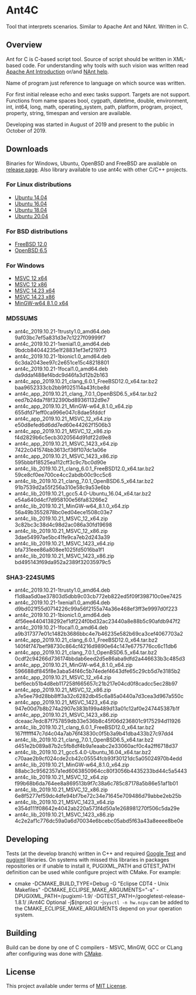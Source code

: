 # Ant4C
Tool that interprets scenarios. Similar to Apache Ant and NAnt. Written in C.

## Overview
Ant for C is C-based script tool. Source of script should be written in XML-based code.
For understanding why tools with such vision was written read [Apache Ant Introduction](http://jakarta.apache.org/ant/manual/) or/and [NAnt help](http://nant.sourceforge.net/).

Name of program just reference to language on which source was written.

For first initial release echo and exec tasks support. Targets are not support. Functions from name spaces bool, cygpath, datetime, double, environment, int, int64, long, math, operating_system, path, platform, program, project, property, string, timespan and version are available.

Developing was started in August of 2019 and present to the public in October of 2019.

## Downloads
Binaries for Windows, Ubuntu, OpenBSD and FreeBSD are available on [release page](https://github.com/TheVice/Ant4C/releases/).
Also library available to use ant4c with other C/C++ projects.

### For Linux distributions
* [Ubuntu 14.04](https://github.com/TheVice/Ant4C/releases/download/v2019.10.21/ant4c_2019.10.21-1trusty1.0_amd64.deb)
* [Ubuntu 16.04](https://github.com/TheVice/Ant4C/releases/download/v2019.10.21/ant4c_2019.10.21-1xenial1.0_amd64.deb)
* [Ubuntu 18.04](https://github.com/TheVice/Ant4C/releases/download/v2019.10.21/ant4c_2019.10.21-1bionic1.0_amd64.deb)
* [Ubuntu 20.04](https://github.com/TheVice/Ant4C/releases/download/v2019.10.21/ant4c_2019.10.21-1focal1.0_amd64.deb)

### For BSD distributions
* [FreeBSD 12.0](https://github.com/TheVice/Ant4C/releases/download/v2019.10.21/ant4c_app_2019.10.21_clang_6.0.1_FreeBSD12.0_x64.tar.bz2)
* [OpenBSD 6.5](https://github.com/TheVice/Ant4C/releases/download/v2019.10.21/ant4c_app_2019.10.21_clang_7.0.1_OpenBSD6.5_x64.tar.bz2)

### For Windows
* [MSVC 12 x64](https://github.com/TheVice/Ant4C/releases/download/v2019.10.21/ant4c_app_2019.10.21_MSVC_12_x64.zip)
* [MSVC 12 x86](https://github.com/TheVice/Ant4C/releases/download/v2019.10.21/ant4c_app_2019.10.21_MSVC_12_x86.zip)
* [MSVC 14.23 x64](https://github.com/TheVice/Ant4C/releases/download/v2019.10.21/ant4c_app_2019.10.21_MSVC_1423_x64.zip)
* [MSVC 14.23 x86](https://github.com/TheVice/Ant4C/releases/download/v2019.10.21/ant4c_app_2019.10.21_MSVC_1423_x86.zip)
* [MinGW-w64 8.1.0 x64](https://github.com/TheVice/Ant4C/releases/download/v2019.10.21/ant4c_app_2019.10.21_MinGW-w64_8.1.0_x64.zip)

### MD5SUMS
* ant4c_2019.10.21-1trusty1.0_amd64.deb 9af03bc7ef5a831d3e7c1227f09999f7
* ant4c_2019.10.21-1xenial1.0_amd64.deb 9bdcb84044235e1f28831ef3ef2197f3
* ant4c_2019.10.21-1bionic1.0_amd64.deb 6c3da2043ee97c2e651ce15c48218801
* ant4c_2019.10.21-1focal1.0_amd64.deb da9ddaf488ef4bdc9d46fa3d12b2b163
* ant4c_app_2019.10.21_clang_6.0.1_FreeBSD12.0_x64.tar.bz2 baa9652333cb2bb9f025114a43fcbe8d
* ant4c_app_2019.10.21_clang_7.0.1_OpenBSD6.5_x64.tar.bz2 eed7b24da7f8f32390bd89361132d9e7
* ant4c_app_2019.10.21_MinGW-w64_8.1.0_x64.zip 655dfd71eff0ca996e047c8dae5fddcf
* ant4c_app_2019.10.21_MSVC_12_x64.zip e50d8efed6d6dd7ed60e44262f1506b3
* ant4c_app_2019.10.21_MSVC_12_x86.zip f4d2829b6c5ecb3020564d91df22d9e8
* ant4c_app_2019.10.21_MSVC_1423_x64.zip 7422c041574bb3613cf36f107dc1a06e
* ant4c_app_2019.10.21_MSVC_1423_x86.zip 595bbbf18525ea112cff3c9c7bc0d90e
* ant4c_lib_2019.10.21_clang_6.0.1_FreeBSD12.0_x64.tar.bz2 59ce8cf0ee700ce4cc2abdb00c9cc5c6
* ant4c_lib_2019.10.21_clang_7.0.1_OpenBSD6.5_x64.tar.bz2 91b7539d2a55f256a310e58c9a53e6bb
* ant4c_lib_2019.10.21_gcc5.4.0-Ubuntu_16.04_x64.tar.bz2 e54a640d4cf7d958100e56fa83266e2
* ant4c_lib_2019.10.21_MinGW-w64_8.1.0_x64.zip 56a49b3552878bc0ed04ece1508c03e7
* ant4c_lib_2019.10.21_MSVC_12_x64.zip 3c82bc3c38d4c98d2ac086a30fd19698
* ant4c_lib_2019.10.21_MSVC_12_x86.zip 3dae54997ae5bc41fe9ca7eb2d243a39
* ant4c_lib_2019.10.21_MSVC_1423_x64.zip bfa731eee86a808ee1025fd5016ba1f1
* ant4c_lib_2019.10.21_MSVC_1423_x86.zip bd495143f69da952a2389f32035979c5

### SHA3-224SUMS
* ant4c_2019.10.21-1trusty1.0_amd64.deb f1d8aa5d0ae37803d5dbb9c03cb772eb822ed5f09f398710c0ee7425
* ant4c_2019.10.21-1xenial1.0_amd64.deb d9bd021f55d0714226c99a56f2155a74a36e468ef3ff3e9997d0f223
* ant4c_2019.10.21-1bionic1.0_amd64.deb 4f56ee4404138292ef1df224f0bd32ac23440a8e88b5c90afdb947f2
* ant4c_2019.10.21-1focal1.0_amd64.deb a9b317377e01c1482b3686bbc4e7b46235e582b69ca3cef4067703a2
* ant4c_app_2019.10.21_clang_6.0.1_FreeBSD12.0_x64.tar.bz2 140f4f747bef98730c864cf4216d9890e64c147e6775776cc6c11db6
* ant4c_app_2019.10.21_clang_7.0.1_OpenBSD6.5_x64.tar.bz2 0cdf2c94266d736174bbdab6eed2d5e86aba9dfd2a446633b3c485d3
* ant4c_app_2019.10.21_MinGW-w64_8.1.0_x64.zip 596688df845f8e3aba54f46c5b74edef4643dfe65c29cb5d7e3185b2
* ant4c_app_2019.10.21_MSVC_12_x64.zip bef6ecb51b4d8eb117258f665657c21b217e04cd0f8cadcc5ec28b97
* ant4c_app_2019.10.21_MSVC_12_x86.zip a7e5ee79d28bb8ff3a32c6282db45c6a85a0440a7d3cea3d967a550c
* ant4c_app_2019.10.21_MSVC_1423_x64.zip 947e00d7b8b274a2907e383b199a489d13a01c12af0e247445387b1f
* ant4c_app_2019.10.21_MSVC_1423_x86.zip dceaac7edc87f757859db33e536b8c45f06d236801c9175294d11926
* ant4c_lib_2019.10.21_clang_6.0.1_FreeBSD12.0_x64.tar.bz2 167ffffff47c7d4c04a7ab76f43830c0f5b3a9b41dba433b27c97dd4
* ant4c_lib_2019.10.21_clang_7.0.1_OpenBSD6.5_x64.tar.bz2 d451e2b089a87b2c5fb8df4b9a1eaabc2e33060acf0c4a2ff6718d37
* ant4c_lib_2019.10.21_gcc5.4.0-Ubuntu_16.04_x64.tar.bz2 c70aae2b9cf024cde2cb42c05554fcb93f30121dc5a05024970b4edd
* ant4c_lib_2019.10.21_MinGW-w64_8.1.0_x64.zip 88abc3c9562357a1ed6063850964cc80f3056b4435233bd44c5a5443
* ant4c_lib_2019.10.21_MSVC_12_x64.zip f99b68b6da764ee8a869513b9f7c38a6c785c87178a5b86e51af1b01
* ant4c_lib_2019.10.21_MSVC_12_x86.zip 6e8f5277ef59dc4dfe94bf7be72c34e71645e709486d79abbe2eb25b
* ant4c_lib_2019.10.21_MSVC_1423_x64.zip e354d111f08642e4042ab220a573f4d50a1e268981270f506c5da29e
* ant4c_lib_2019.10.21_MSVC_1423_x86.zip 4c2e2af1c776dc59a0a6d70034e6bcebc05abd5f63a43a8eeee8be0e

## Developing
Tests (at the develop branch) written in C++ and required [Google Test](https://github.com/google/googletest) and [pugixml](https://github.com/zeux/pugixml/) libraries.
On systems with missed this libraries in packages repositories or if unable to install it, PUGIXML_PATH and GTEST_PATH definition can be used while configure project with CMake.
For example:
* cmake -DCMAKE_BUILD_TYPE=Debug -G "Eclipse CDT4 - Unix Makefiles" -DCMAKE_ECLIPSE_MAKE_ARGUMENTS="-s" -DPUGIXML_PATH=<full path>/pugixml-1.9/ -DGTEST_PATH=<full path>/googletest-release-1.8.1/ <full path>/Ant4C
Optional -j$(nproc) or -j`sysctl -n hw.ncpu` can be added to the CMAKE_ECLIPSE_MAKE_ARGUMENTS depend on your operation system.

## Building
Build can be done by one of C compilers - MSVC, MinGW, GCC or CLang after configuring was done with [CMake](http://www.cmake.org/download/).

## License
This project available under terms of [MIT License](LICENSE).

